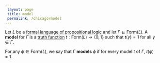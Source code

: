 ```yaml
---
 layout: page
 title: model
 permalink: /chicago/model
---
```


Let $L$ be a [formal language of propositional logic](https://mathgloss.github.io/MathGloss/chicago/formal_language_of_propositional_logic) and let $\Gamma\subseteq \text{Form}(L)$. A **model** for $\Gamma$ is a [truth function](https://mathgloss.github.io/MathGloss/chicago/semantic_notion_of_truth) $t:\text{Form}(L) \to \{0,1\}$ such that $t(\gamma) = 1$ for all $\gamma\in \Gamma$. 

For any $\phi \in \text{Form}(L)$, we say that $\Gamma$ **models** $\phi$ if for every model $t$ of $\Gamma$, $t(\phi) = 1$. 